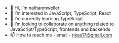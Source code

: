 - 👋 Hi, I’m nathanmweller
- 👀 I’m interested in JavaScript, TypeScript, React
- 🌱 I’m currently learning TypeScript
- 💞️ I’m looking to collaborate on anything related to JavaScript/TypeScript, frontends and backends
- 📫 How to reach me - email - nkas17@gmail.com

<!---
nkas17/nkas17 is a ✨ special ✨ repository because its `README.md` (this file) appears on your GitHub profile.
You can click the Preview link to take a look at your changes.
--->
